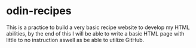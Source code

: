 # odin-recipes

This is a practice to build a very basic recipe website to develop my HTML abilities, by the end of this I will be able to write a basic HTML page with little to no instruction aswell as be able to utilize GitHub.